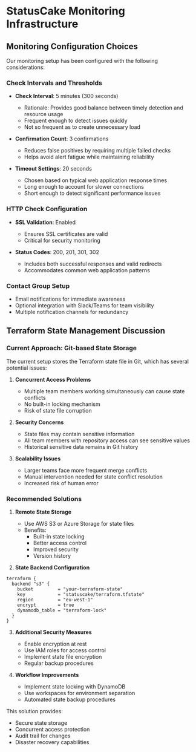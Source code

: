 # StatusCake Monitoring Infrastructure

## Monitoring Configuration Choices

Our monitoring setup has been configured with the following considerations:

### Check Intervals and Thresholds
- **Check Interval**: 5 minutes (300 seconds)
  - Rationale: Provides good balance between timely detection and resource usage
  - Frequent enough to detect issues quickly
  - Not so frequent as to create unnecessary load

- **Confirmation Count**: 3 confirmations
  - Reduces false positives by requiring multiple failed checks
  - Helps avoid alert fatigue while maintaining reliability

- **Timeout Settings**: 20 seconds
  - Chosen based on typical web application response times
  - Long enough to account for slower connections
  - Short enough to detect significant performance issues

### HTTP Check Configuration
- **SSL Validation**: Enabled
  - Ensures SSL certificates are valid
  - Critical for security monitoring

- **Status Codes**: 200, 201, 301, 302
  - Includes both successful responses and valid redirects
  - Accommodates common web application patterns

### Contact Group Setup
- Email notifications for immediate awareness
- Optional integration with Slack/Teams for team visibility
- Multiple notification channels for redundancy

## Terraform State Management Discussion

### Current Approach: Git-based State Storage
The current setup stores the Terraform state file in Git, which has several potential issues:

1. **Concurrent Access Problems**
   - Multiple team members working simultaneously can cause state conflicts
   - No built-in locking mechanism
   - Risk of state file corruption

2. **Security Concerns**
   - State files may contain sensitive information
   - All team members with repository access can see sensitive values
   - Historical sensitive data remains in Git history

3. **Scalability Issues**
   - Larger teams face more frequent merge conflicts
   - Manual intervention needed for state conflict resolution
   - Increased risk of human error

### Recommended Solutions

1. **Remote State Storage**
   - Use AWS S3 or Azure Storage for state files
   - Benefits:
     - Built-in state locking
     - Better access control
     - Improved security
     - Version history

2. **State Backend Configuration**
```hcl
terraform {
  backend "s3" {
    bucket         = "your-terraform-state"
    key            = "statuscake/terraform.tfstate"
    region         = "eu-west-1"
    encrypt        = true
    dynamodb_table = "terraform-lock"
  }
}
```

3. **Additional Security Measures**
   - Enable encryption at rest
   - Use IAM roles for access control
   - Implement state file encryption
   - Regular backup procedures

4. **Workflow Improvements**
   - Implement state locking with DynamoDB
   - Use workspaces for environment separation
   - Automated state backup procedures

This solution provides:
- Secure state storage
- Concurrent access protection
- Audit trail for changes
- Disaster recovery capabilities